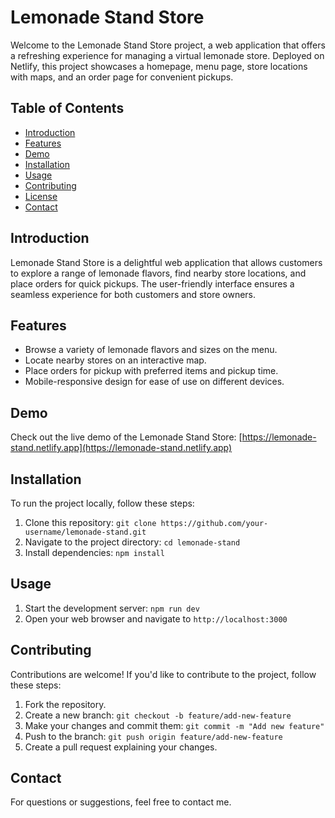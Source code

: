 # Lemonade Stand Store

Welcome to the Lemonade Stand Store project, a web application that offers a refreshing experience for managing a virtual lemonade store. Deployed on Netlify, this project showcases a homepage, menu page, store locations with maps, and an order page for convenient pickups.

## Table of Contents

- [Introduction](#introduction)
- [Features](#features)
- [Demo](#demo)
- [Installation](#installation)
- [Usage](#usage)
- [Contributing](#contributing)
- [License](#license)
- [Contact](#contact)

## Introduction

Lemonade Stand Store is a delightful web application that allows customers to explore a range of lemonade flavors, find nearby store locations, and place orders for quick pickups. The user-friendly interface ensures a seamless experience for both customers and store owners.

## Features

- Browse a variety of lemonade flavors and sizes on the menu.
- Locate nearby stores on an interactive map.
- Place orders for pickup with preferred items and pickup time.
- Mobile-responsive design for ease of use on different devices.

## Demo

Check out the live demo of the Lemonade Stand Store: [https://lemonade-stand.netlify.app](https://lemonade-stand.netlify.app)

## Installation

To run the project locally, follow these steps:

1. Clone this repository: `git clone https://github.com/your-username/lemonade-stand.git`
2. Navigate to the project directory: `cd lemonade-stand`
3. Install dependencies: `npm install`

## Usage

1. Start the development server: `npm run dev`
2. Open your web browser and navigate to `http://localhost:3000`

## Contributing

Contributions are welcome! If you'd like to contribute to the project, follow these steps:

1. Fork the repository.
2. Create a new branch: `git checkout -b feature/add-new-feature`
3. Make your changes and commit them: `git commit -m "Add new feature"`
4. Push to the branch: `git push origin feature/add-new-feature`
5. Create a pull request explaining your changes.

## Contact

For questions or suggestions, feel free to contact me.
